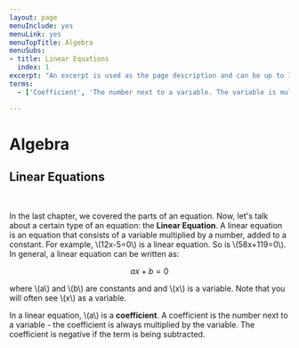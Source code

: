 ```yaml
---
layout: page
menuInclude: yes
menuLink: yes
menuTopTitle: Algebra
menuSubs:
- title: Linear Equations
  index: 1
excerpt: "An excerpt is used as the page description and can be up to 160 characters long..."
terms:
  - ['Coefficient', 'The number next to a variable. The variable is multiplied by the coefficient.']

---
```



<h1>Algebra</h1>

<h2>Linear Equations</h2><br>

In the last chapter, we covered the parts of an equation. Now, let's talk about a certain type of an equation: the <b>Linear Equation</b>. A linear equation is an equation that consists of a variable multiplied by a number, added to a constant. For example, \\(12x-5=0\\) is a linear equation. So is \\(58x+119=0\\). In general, a linear equation can be written as:

$$ax+b = 0$$

where \\(a\\) and \\(b\\) are constants and and \\(x\\) is a variable. Note that you will often see \\(x\\) as a variable.

In a linear equation, \\(a\\) is a <b>coefficient</b>. A coefficient is the number next to a variable - the coefficient is always multiplied by the variable. The coefficient is negative if the term is being subtracted.
